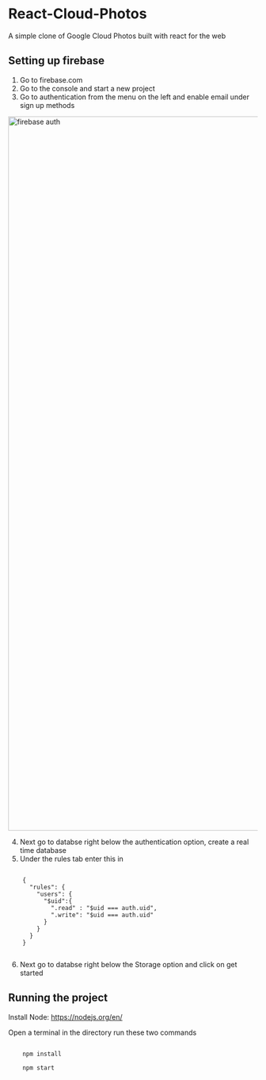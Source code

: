 # React-Cloud-Photos
A simple clone of Google Cloud Photos built with react for the web

## Setting up firebase

1) Go to firebase.com
2) Go to the console and start a new project
3) Go to authentication from the menu on the left and enable email under sign up methods
  
  <img width="1439" alt="firebase auth" src="https://user-images.githubusercontent.com/33552991/41003230-48f2bfee-6927-11e8-8ed8-3d2ae85318c2.png">
  
4) Next go to databse right below the authentication option, create a real time database
5) Under the rules tab enter this in

  <code>
    {
      "rules": {
        "users": {
          "$uid":{
            ".read" : "$uid === auth.uid",
            ".write": "$uid === auth.uid"
          }
        }
      }
    }
  </code>

6) Next go to databse right below the Storage option and click on get started

## Running the project

Install Node: https://nodejs.org/en/

Open a terminal in the directory run these two commands

  <code>
    npm install
  </code>
  
  <code>
    npm start
  </code>
